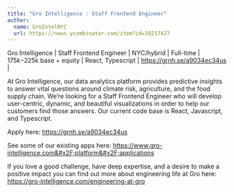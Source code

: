 ```yaml
---
title: "Gro Intelligence : Staff Frontend Engineer"
author:
  name: GroIntelNYC
  url: https://news.ycombinator.com/item?id=39217427
---
```

Gro Intelligence | Staff Frontend Engineer | NYC&#x2F;hybrid | Full-time | $175k-$225k base + equity | React, Typescript | <a href="https:&#x2F;&#x2F;grnh.se&#x2F;a9034ec34us" rel="nofollow">https:&#x2F;&#x2F;grnh.se&#x2F;a9034ec34us</a> |

At Gro Intelligence, our data analytics platform provides predictive insights to answer vital questions around climate risk, agriculture, and the food supply chain. We’re looking for a Staff Frontend Engineer who will develop user-centric, dynamic, and beautiful visualizations in order to help our customers find those answers. Our current code base is React, Javascript, and Typescript.

Apply here: <a href="https:&#x2F;&#x2F;grnh.se&#x2F;a9034ec34us" rel="nofollow">https:&#x2F;&#x2F;grnh.se&#x2F;a9034ec34us</a>

See some of our existing apps here: <a href="https:&#x2F;&#x2F;www.gro-intelligence.com&#x2F;platform&#x2F;applications" rel="nofollow">https:&#x2F;&#x2F;www.gro-intelligence.com&#x2F;platform&#x2F;applications</a>

If you love a good challenge, have deep expertise, and a desire to make a positive impact you can find out more about engineering life at Gro here: <a href="https:&#x2F;&#x2F;gro-intelligence.com&#x2F;engineering-at-gro" rel="nofollow">https:&#x2F;&#x2F;gro-intelligence.com&#x2F;engineering-at-gro</a>
